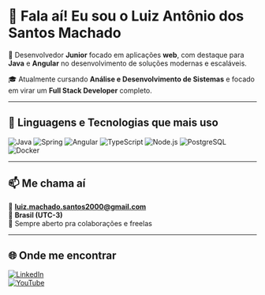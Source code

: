 # 👋 Fala aí! Eu sou o Luiz Antônio dos Santos Machado

🎯 Desenvolvedor **Junior** focado em aplicações **web**, com destaque para **Java** e **Angular** no desenvolvimento de soluções modernas e escaláveis.

🎓 Atualmente cursando **Análise e Desenvolvimento de Sistemas** e focado em virar um **Full Stack Developer** completo.  

---

## 🧠 Linguagens e Tecnologias que mais uso

![Java](https://img.shields.io/badge/-Java-007396?style=for-the-badge&logo=java&logoColor=white)
![Spring](https://img.shields.io/badge/-Spring-6DB33F?style=for-the-badge&logo=spring&logoColor=white)
![Angular](https://img.shields.io/badge/-Angular-DD0031?style=for-the-badge&logo=angular&logoColor=white)
![TypeScript](https://img.shields.io/badge/-TypeScript-3178C6?style=for-the-badge&logo=typescript&logoColor=white)
![Node.js](https://img.shields.io/badge/-Node.js-5FA04E?style=for-the-badge&logo=node.js&logoColor=white)
![PostgreSQL](https://img.shields.io/badge/-PostgreSQL-336791?style=for-the-badge&logo=postgresql&logoColor=white)
![Docker](https://img.shields.io/badge/-Docker-2496ED?style=for-the-badge&logo=docker&logoColor=white)

---

## 📫 Me chama aí

📧 **luiz.machado.santos2000@gmail.com**  
📍 **Brasil (UTC-3)**  
🚀 Sempre aberto pra colaborações e freelas  

---

## 🌐 Onde me encontrar

[![LinkedIn](https://img.shields.io/badge/-LinkedIn-0A66C2?style=for-the-badge&logo=linkedin&logoColor=white)](https://www.linkedin.com/in/luiz-ant%C3%B4nio-dos-santos-machado-393bb314b/)  
[![YouTube](https://img.shields.io/badge/-YouTube-FF0000?style=for-the-badge&logo=youtube&logoColor=white)](https://www.youtube.com/@luizmachadodev)  

